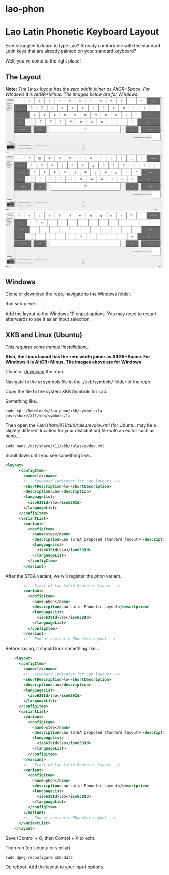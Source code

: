 # lao-phon
# Lao Latin Phonetic Keyboard Layout

Ever struggled to learn to type Lao? Already comfortable with the standard Latin keys that are already painted on your standard keyboard?

Well, you've come to the right place!

## The Layout
**Note:** *The Linux layout has the zero width joiner as AltGR+Space. For Windows it is AltGR+Minus. The images below are for Windows.*
![Regular Keys](https://raw.githubusercontent.com/rober42539/lao-phon/main/Phonetic.jpg)
![Shift Keys](https://raw.githubusercontent.com/rober42539/lao-phon/main/PhoneticShft.jpg)
![AltGr Keys](https://raw.githubusercontent.com/rober42539/lao-phon/main/PhoneticAltGr.jpg)

## Windows
Clone or [download](https://github.com/rober42539/lao-phon/archive/main.zip) the repo, navigate to the Windows folder.

Run setup.exe.

Add the layout to the Windows 10 onput options. You may need to restart afterwards to see it as an input selection.

## XKB and Linux (Ubuntu)
*This requires some manual installation...*

**Also, the Linux layout has the zero width joiner as AltGR+Space. For Windows it is AltGR+Minus. The images above are for Windows.**

Clone or [download](https://github.com/rober42539/lao-phon/archive/main.zip) the repo.

Navigate to the *la* symbols file in the ./xkb/symbols/ folder of the repo.

Copy the file to the system XKB Symbols for Lao. 

Something like... 

```
sudo cp ~/Downloads/lao-phon/xkb/symbols/la /usr/share/X11/xkb/symbols/la
```

Then open the */usr/share/X11/xkb/rules/evdev.xml* (for Ubuntu, may be a slightly different location for your distribution) file with an editor such as nano...

```
sudo nano /usr/share/X11/xkb/rules/evdev.xml
```

Scroll down until you see something like...

```XML
<layout>
      <configItem>
        <name>la</name>
        <!-- Keyboard indicator for Lao layouts -->
        <shortDescription>lo</shortDescription>
        <description>Lao</description>
        <languageList>
          <iso639Id>lao</iso639Id>
        </languageList>
      </configItem>
      <variantList>
        <variant>  
          <configItem>
            <name>stea</name>
            <description>Lao (STEA proposed standard layout)</description>
            <languageList>
              <iso639Id>lao</iso639Id>
            </languageList>
          </configItem>
        </variant> 
```

After the STEA variant, we will register the *phon* variant. 

```XML
        <!-- Start of Lao Latin Phonetic Layout -->
        <variant>     
          <configItem>
            <name>phon</name>
            <description>Lao Latin Phonetic Layout</description>
            <languageList> 
              <iso639Id>lao</iso639Id>
            </languageList>
          </configItem>
        </variant>  
        <!-- End of Lao Latin Phonetic Layout -->
```

 Before saving, it should look something like...

```XML
    <layout>
      <configItem>
        <name>la</name>
        <!-- Keyboard indicator for Lao layouts -->
        <shortDescription>lo</shortDescription>
        <description>Lao</description>
        <languageList>
          <iso639Id>lao</iso639Id>
        </languageList>
      </configItem>
      <variantList>
        <variant>  
          <configItem>
            <name>stea</name>
            <description>Lao (STEA proposed standard layout)</description>
            <languageList>
              <iso639Id>lao</iso639Id>
            </languageList>
          </configItem>
        </variant> 
        <!-- Start of Lao Latin Phonetic Layout -->
        <variant>     
          <configItem>
            <name>phon</name>
            <description>Lao Latin Phonetic Layout</description>
            <languageList> 
              <iso639Id>lao</iso639Id>
            </languageList>
          </configItem>
        </variant>  
        <!-- End of Lao Latin Phonetic Layout -->
      </variantList> 
    </layout>
```

Save (Control + O, then Control + X to exit).

Then run (on Ubuntu or similar)

```
sudo dpkg-reconfigure xkb-data
```

Or, reboot. Add the layout to your input options.
